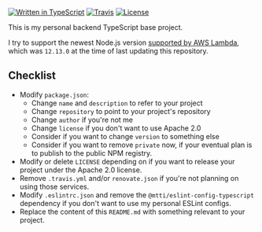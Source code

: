 [![Written in TypeScript](https://flat.badgen.net/badge/icon/typescript?icon=typescript&label)](http://www.typescriptlang.org/) <!-- [![npm](https://flat.badgen.net/npm/v/@mtti/typescript-base?icon=npm)](https://www.npmjs.com/package/@mtti/typescript-base) --> [![Travis](https://flat.badgen.net/travis/mtti/typescript-base?icon=travis)](https://travis-ci.org/mtti/typescript-base) [![License](https://flat.badgen.net/github/license/mtti/typescript-base)](https://github.com/mtti/typescript-base/blob/master/LICENSE)

This is my personal backend TypeScript base project.

I try to support the newest Node.js version [supported by AWS Lambda](https://docs.aws.amazon.com/lambda/latest/dg/lambda-runtimes.html), which was `12.13.0` at the time of last updating this repository.

## Checklist

* Modify `package.json`:
    * Change `name` and `description` to refer to your project
    * Change `repository` to point to your project's repository
    * Change `author` if you're not me
    * Change `license` if you don't want to use Apache 2.0
    * Consider if you want to change `version` to something else
    * Consider if you want to remove `private` now, if your eventual plan is to publish to the public NPM registry.
* Modify or delete `LICENSE` depending on if you want to release your project under the Apache 2.0 license.
* Remove `.travis.yml` and/or `renovate.json` if you're not planning on using those services.
* Modify `.eslintrc.json` and remove the `@mtti/eslint-config-typescript` dependency if you don't want to use my personal ESLint configs.
* Replace the content of this `README.md` with something relevant to your project.
